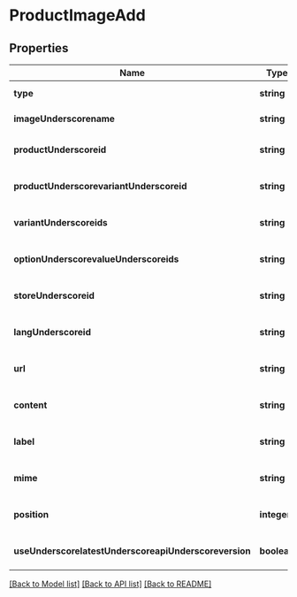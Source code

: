 # ProductImageAdd

## Properties
Name | Type | Description | Notes
------------ | ------------- | ------------- | -------------
**type** | **string** |  | [default to null]
**imageUnderscorename** | **string** |  | [default to null]
**productUnderscoreid** | **string** |  | [optional] [default to null]
**productUnderscorevariantUnderscoreid** | **string** |  | [optional] [default to null]
**variantUnderscoreids** | **string** |  | [optional] [default to null]
**optionUnderscorevalueUnderscoreids** | **string** |  | [optional] [default to null]
**storeUnderscoreid** | **string** |  | [optional] [default to null]
**langUnderscoreid** | **string** |  | [optional] [default to null]
**url** | **string** |  | [optional] [default to null]
**content** | **string** |  | [optional] [default to null]
**label** | **string** |  | [optional] [default to null]
**mime** | **string** |  | [optional] [default to null]
**position** | **integer** |  | [optional] [default to 0]
**useUnderscorelatestUnderscoreapiUnderscoreversion** | **boolean** |  | [optional] [default to false]

[[Back to Model list]](../README.md#documentation-for-models) [[Back to API list]](../README.md#documentation-for-api-endpoints) [[Back to README]](../README.md)


